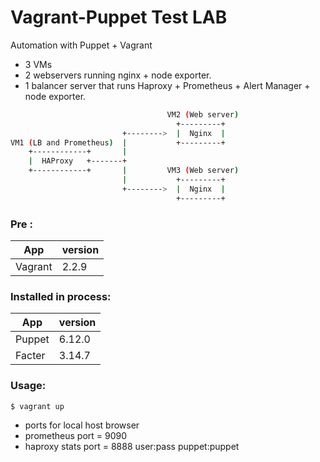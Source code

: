 # Vagrant-Puppet Test LAB
Automation with Puppet + Vagrant

* 3 VMs
* 2 webservers running nginx + node exporter.
* 1 balancer server that runs Haproxy + Prometheus + Alert Manager + node exporter.


```sh
                                   VM2 (Web server)
                                     +---------+
                         +-------->  |  Nginx  |
VM1 (LB and Prometheus)  |           +---------+
    +------------+       |
    |  HAProxy   +-------+
    +------------+       |         VM3 (Web server)
                         |           +---------+
                         +-------->  |  Nginx  |
                                     +---------+
```

### Pre :

| App | version |
| ------ | ------ |
| Vagrant | 2.2.9 |

### Installed in process:

| App | version |
| ------ | ------ |
| Puppet | 6.12.0 |
| Facter | 3.14.7 |

### Usage:
```sh
$ vagrant up
```

* ports for local host browser
* prometheus port = 9090
* haproxy stats port = 8888 user:pass puppet:puppet
